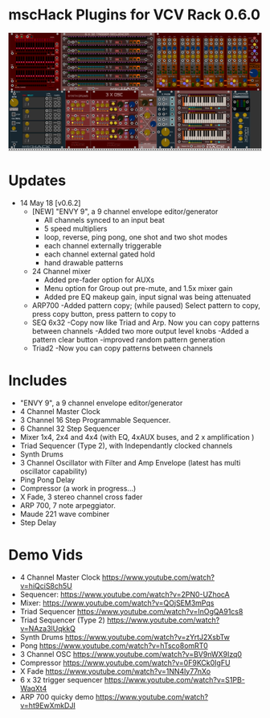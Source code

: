 # mscHack Plugins for VCV Rack 0.6.0

![screenshot](modules.PNG)

# Updates
- 14 May 18 [v0.6.2]
	- [NEW] "ENVY 9", a 9 channel envelope editor/generator
		- All channels synced to an input beat
		- 5 speed multipliers
		- loop, reverse, ping pong, one shot and two shot modes
		- each channel externally triggerable
		- each channel external gated hold
		- hand drawable patterns
	- 24 Channel mixer
		- Added pre-fader option for AUXs
		- Menu option for Group out pre-mute, and 1.5x mixer gain
		- Added pre EQ makeup gain, input signal was being attenuated
	- ARP700
		-Added pattern copy; (while paused) Select pattern to copy, press copy button, press pattern to copy to
	- SEQ 6x32
		-Copy now like Triad and Arp.  Now you can copy patterns between channels
		-Added two more output level knobs
		-Added a pattern clear button
		-improved random pattern generation
	- Triad2
		-Now you can copy patterns between channels

# Includes
- "ENVY 9", a 9 channel envelope editor/generator
- 4 Channel Master Clock
- 3 Channel 16 Step Programmable Sequencer.
- 6 Channel 32 Step Sequencer
- Mixer 1x4, 2x4 and 4x4 (with EQ, 4xAUX buses, and 2 x amplification )
- Triad Sequencer (Type 2), with Independantly clocked channels
- Synth Drums
- 3 Channel Oscillator with Filter and Amp Envelope (latest has multi oscillator capability)
- Ping Pong Delay
- Compressor (a work in progress...)
- X Fade, 3 stereo channel cross fader
- ARP 700, 7 note arpeggiator.
- Maude 221 wave combiner
- Step Delay

# Demo Vids
- 4 Channel Master Clock https://www.youtube.com/watch?v=hiQciS8ch5U
- Sequencer: https://www.youtube.com/watch?v=2PN0-UZhocA
- Mixer: https://www.youtube.com/watch?v=QOjSEM3mPqs
- Triad Sequencer https://www.youtube.com/watch?v=InOgQA91cs8
- Triad Sequencer (Type 2) https://www.youtube.com/watch?v=NAza3lUqkkQ 
- Synth Drums https://www.youtube.com/watch?v=zYrtJ2XsbTw
- Pong https://www.youtube.com/watch?v=hTsco8omRT0
- 3 Channel OSC https://www.youtube.com/watch?v=BV9nWX9Izq0
- Compressor https://www.youtube.com/watch?v=0F9KCk0IgFU
- X Fade https://www.youtube.com/watch?v=1NN4ly77nXo
- 6 x 32 trigger sequencer https://www.youtube.com/watch?v=S1PB-WaqXt4
- ARP 700 quicky demo https://www.youtube.com/watch?v=ht9EwXmkDJI
